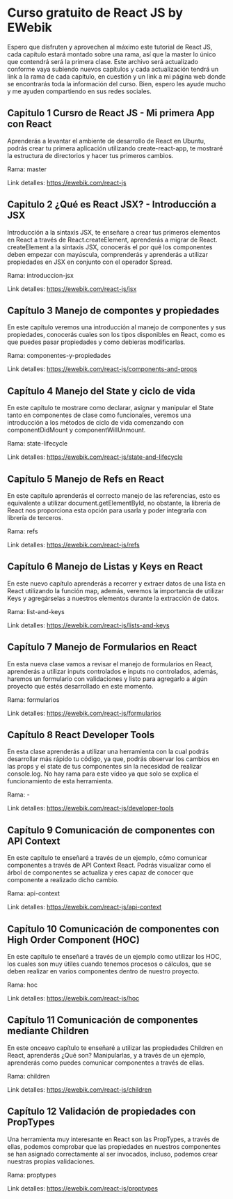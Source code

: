 # Curso gratuito de React JS by EWebik
Espero que disfruten y aprovechen al máximo este tutorial de React JS, cada capítulo estará montado sobre una rama, así que la master lo único que contendrá será la primera clase.
Este archivo será actualizado conforme vaya subiendo nuevos capítulos y cada actualización tendrá un link a la rama de cada capítulo, en cuestión y un link a mi página web donde se encontrarás toda la información del curso.
Bien, espero les ayude mucho y me ayuden compartiendo en sus redes sociales.

## Capitulo 1 Cursro de React JS - Mi primera App con React

Aprenderás a levantar el ambiente de desarrollo de React en Ubuntu, podrás crear tu primera aplicación utilizando create-react-app, te mostraré la estructura de directorios y hacer tus primeros cambios.

Rama: master

Link detalles: https://ewebik.com/react-js

## Capitulo 2 ¿Qué es React JSX? - Introducción a JSX

Introducción a la sintaxis JSX, te enseñare a crear tus primeros elementos en React a través de React.createElement, aprenderás a migrar de React. createElement a la sintaxis JSX, conocerás el por qué los componentes deben empezar con mayúscula, comprenderás y aprenderás a utilizar propiedades en JSX en conjunto con el operador Spread.

Rama: introduccion-jsx

Link detalles: https://ewebik.com/react-js/jsx

## Capítulo 3 Manejo de compontes y propiedades

En este capítulo veremos una introducción al manejo de componentes y sus propiedades, conocerás cuales son los tipos disponibles en React, como es que puedes pasar propiedades y como debieras modificarlas.

Rama: componentes-y-propiedades

Link detalles: https://ewebik.com/react-js/components-and-props

## Capítulo 4 Manejo del State y ciclo de vida

En este capítulo te mostrare como declarar, asignar y manipular el State tanto en componentes de clase como funcionales, veremos una introducción a los métodos de ciclo de vida comenzando con componentDidMount y componentWillUnmount.

Rama: state-lifecycle

Link detalles: https://ewebik.com/react-js/state-and-lifecycle

## Capítulo 5 Manejo de Refs en React

En este capítulo aprenderás el correcto manejo de las referencias, esto es equivalente a utilizar document.getElementById, no obstante, la librería de React nos proporciona esta opción para usarla y poder integrarla con librería de terceros.

Rama: refs

Link detalles: https://ewebik.com/react-js/refs

## Capítulo 6 Manejo de Listas y Keys en React

En este nuevo capítulo aprenderás a recorrer y extraer datos de una lista en React utilizando la función map, además, veremos la importancia de utilizar Keys y agregárselas a nuestros elementos durante la extracción de datos.

Rama: list-and-keys

Link detalles: https://ewebik.com/react-js/lists-and-keys

## Capítulo 7 Manejo de Formularios en React

En esta nueva clase vamos a revisar el manejo de formularios en React, aprenderás a utilizar inputs controlados e inputs no controlados, además, haremos un formulario con validaciones y listo para agregarlo a algún proyecto que estés desarrollado en este momento.

Rama: formularios

Link detalles: https://ewebik.com/react-js/formularios

## Capítulo 8 React Developer Tools

En esta clase aprenderás a utilizar una herramienta con la cual podrás desarrollar más rápido tu código, ya que, podrás observar los cambios en las props y el state de tus componentes sin la necesidad de realizar console.log. No hay rama para este vídeo ya que solo se explica el funcionamiento de esta herramienta.

Rama: -

Link detalles: https://ewebik.com/react-js/developer-tools

## Capítulo 9 Comunicación de componentes con API Context

En este capítulo te enseñaré a través de un ejemplo, cómo comunicar componentes a través de API Context React. Podrás visualizar como el árbol de componentes se actualiza y eres capaz de conocer que componente a realizado dicho cambio.

Rama: api-context

Link detalles: https://ewebik.com/react-js/api-context

## Capítulo 10 Comunicación de componentes con High Order Component (HOC)

En este capítulo te enseñaré a través de un ejemplo como utilizar los HOC, los cuales son muy útiles cuando tenemos procesos o cálculos, que se deben realizar en varios componentes dentro de nuestro proyecto.

Rama: hoc

Link detalles: https://ewebik.com/react-js/hoc

## Capítulo 11 Comunicación de componentes mediante Children

En este onceavo capítulo te enseñaré a utilizar las propiedades Children en React, aprenderás ¿Qué son? Manipularlas, y a través de un ejemplo, aprenderás como puedes comunicar componentes a través de ellas.

Rama: children

Link detalles: https://ewebik.com/react-js/children

## Capítulo 12 Validación de propiedades con PropTypes

Una herramienta muy interesante en React son las PropTypes, a través de ellas, podemos comprobar que las propiedades en nuestros componentes se han asignado correctamente al ser invocados, incluso, podemos crear nuestras propias validaciones.

Rama: proptypes

Link detalles: https://ewebik.com/react-js/proptypes

